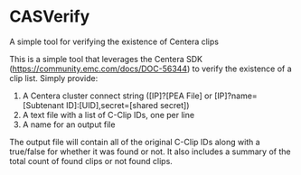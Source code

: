 # CASVerify


A simple tool for verifying the existence of Centera clips

This is a simple tool that leverages the Centera SDK (https://community.emc.com/docs/DOC-56344) 
to verify the existence of a clip list. Simply provide:
1. A Centera cluster connect string ([IP]?[PEA File] or [IP]?name=[Subtenant ID]:[UID],secret=[shared secret])
2. A text file with a list of C-Clip IDs, one per line
3. A name for an output file

The output file will contain all of the original C-Clip IDs along with a true/false for whether it was found or not. It also includes a summary of the total count of found clips or not found clips.

